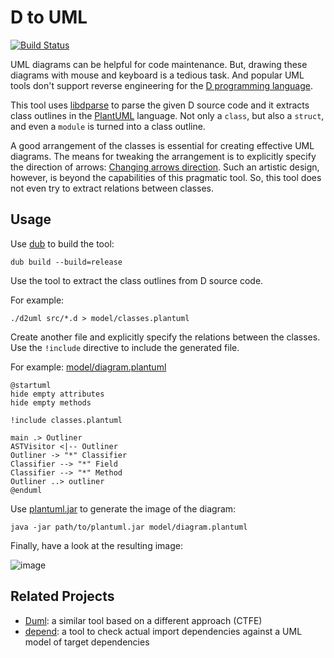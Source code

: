 D to UML
========

[![Build Status](https://github.com/funkwerk-mobility/d2uml/workflows/CI/badge.svg)](https://github.com/funkwerk-mobility/d2uml/actions?query=workflow%3ACI)

UML diagrams can be helpful for code maintenance.
But, drawing these diagrams with mouse and keyboard is a tedious task.
And popular UML tools don't support reverse engineering for the
[D programming language][].

This tool uses [libdparse][] to parse the given D source code
and it extracts class outlines in the [PlantUML][] language.
Not only a `class`, but also a `struct`, and even a `module` is turned into a class outline.

A good arrangement of the classes is essential for creating effective UML diagrams.
The means for tweaking the arrangement is to explicitly specify the direction of arrows:
[Changing arrows direction](http://plantuml.com/classes.html#Direction).
Such an artistic design, however, is beyond the capabilities of this pragmatic tool.
So, this tool does not even try to extract relations between classes.

Usage
-----

Use [dub][] to build the tool:

    dub build --build=release

Use the tool to extract the class outlines from D source code.

For example:

    ./d2uml src/*.d > model/classes.plantuml

Create another file and explicitly specify the relations between the classes.
Use the `!include` directive to include the generated file.

For example:
[model/diagram.plantuml](https://github.com/funkwerk/d2uml/blob/master/model/diagram.plantuml)

    @startuml
    hide empty attributes
    hide empty methods

    !include classes.plantuml

    main .> Outliner
    ASTVisitor <|-- Outliner
    Outliner -> "*" Classifier
    Classifier --> "*" Field
    Classifier --> "*" Method
    Outliner ..> outliner
    @enduml

Use [plantuml.jar][] to generate the image of the diagram:

    java -jar path/to/plantuml.jar model/diagram.plantuml

Finally, have a look at the resulting image:

![image](https://github.com/funkwerk-mobility/d2uml/assets/2083772/7d605072-1249-47a7-8c3c-69ca537bfea0)


Related Projects
----------------

- [Duml](https://github.com/rikkimax/Duml):
  a similar tool based on a different approach (CTFE)
- [depend](https://github.com/funkwerk/depend):
  a tool to check actual import dependencies
  against a UML model of target dependencies

[D programming language]: http://dlang.org/
[dub]: http://code.dlang.org/
[libdparse]: https://github.com/Hackerpilot/libdparse
[PlantUML]: http://plantuml.com/
[plantuml.jar]: http://sourceforge.net/projects/plantuml/files/plantuml.jar/download
